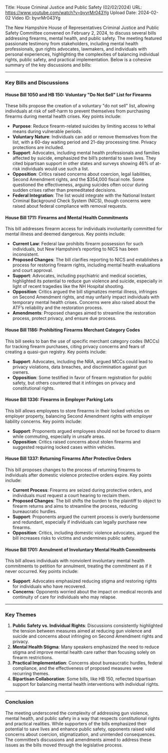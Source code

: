 Title: House Criminal Justice and Public Safety (02/02/2024)
URL: https://www.youtube.com/watch?v=byvrMr043Yg
Upload Date: 2024-02-02
Video ID: byvrMr043Yg

The New Hampshire House of Representatives Criminal Justice and Public Safety Committee convened on February 2, 2024, to discuss several bills addressing firearms, mental health, and public safety. The meeting featured passionate testimony from stakeholders, including mental health professionals, gun rights advocates, lawmakers, and individuals with personal experiences, highlighting the complexities of balancing individual rights, public safety, and practical implementation. Below is a cohesive summary of the key discussions and bills:

---

### **Key Bills and Discussions**

#### **House Bill 1050 and HB 150: Voluntary "Do Not Sell" List for Firearms**
These bills propose the creation of a voluntary "do not sell" list, allowing individuals at risk of self-harm to prevent themselves from purchasing firearms during mental health crises. Key points include:
- **Purpose**: Reduce firearm-related suicides by limiting access to lethal means during vulnerable periods.
- **Voluntary Nature**: Individuals can add or remove themselves from the list, with a 60-day waiting period and 21-day processing time. Privacy protections are included.
- **Support**: Advocates, including mental health professionals and families affected by suicide, emphasized the bill’s potential to save lives. They cited bipartisan support in other states and surveys showing 46% of at-risk individuals would use such a list.
- **Opposition**: Critics raised concerns about coercion, legal liabilities, Second Amendment rights, and the $354,000 fiscal note. Some questioned the effectiveness, arguing suicides often occur during sudden crises rather than premeditated decisions.
- **Federal Integration**: The list would integrate with the National Instant Criminal Background Check System (NICS), though concerns were raised about federal compliance with removal requests.

#### **House Bill 1711: Firearms and Mental Health Commitments**
This bill addresses firearm access for individuals involuntarily committed for mental illness and deemed dangerous. Key points include:
- **Current Law**: Federal law prohibits firearm possession for such individuals, but New Hampshire’s reporting to NICS has been inconsistent.
- **Proposed Changes**: The bill clarifies reporting to NICS and establishes a process for restoring firearm rights, including mental health evaluations and court approval.
- **Support**: Advocates, including psychiatric and medical societies, highlighted its potential to reduce gun violence and suicide, especially in light of recent tragedies like the NH Hospital shooting.
- **Opposition**: Critics argued the bill stigmatizes mental illness, infringes on Second Amendment rights, and may unfairly impact individuals with temporary mental health crises. Concerns were also raised about the ATF’s reliability and the restoration process.
- **Amendments**: Proposed changes aimed to streamline the restoration process, protect privacy, and ensure due process.

#### **House Bill 1186: Prohibiting Firearms Merchant Category Codes**
This bill seeks to ban the use of specific merchant category codes (MCCs) for tracking firearm purchases, citing privacy concerns and fears of creating a quasi-gun registry. Key points include:
- **Support**: Advocates, including the NRA, argued MCCs could lead to privacy violations, data breaches, and discrimination against gun owners.
- **Opposition**: Some testified in favor of firearm registration for public safety, but others countered that it infringes on privacy and constitutional rights.

#### **House Bill 1336: Firearms in Employer Parking Lots**
This bill allows employees to store firearms in their locked vehicles on employer property, balancing Second Amendment rights with employer liability concerns. Key points include:
- **Support**: Proponents argued employees should not be forced to disarm while commuting, especially in unsafe areas.
- **Opposition**: Critics raised concerns about stolen firearms and suggested requiring locked cases within vehicles.

#### **House Bill 1337: Returning Firearms After Protective Orders**
This bill proposes changes to the process of returning firearms to individuals after domestic violence protective orders expire. Key points include:
- **Current Process**: Firearms are seized during protective orders, and individuals must request a court hearing to reclaim them.
- **Proposed Changes**: The bill shifts the burden to the plaintiff to object to firearm returns and aims to streamline the process, reducing bureaucratic hurdles.
- **Support**: Proponents argued the current process is overly burdensome and redundant, especially if individuals can legally purchase new firearms.
- **Opposition**: Critics, including domestic violence advocates, argued the bill increases risks to victims and undermines public safety.

#### **House Bill 1701: Annulment of Involuntary Mental Health Commitments**
This bill allows individuals with nonviolent involuntary mental health commitments to petition for annulment, treating the commitment as if it never occurred. Key points include:
- **Support**: Advocates emphasized reducing stigma and restoring rights for individuals who have recovered.
- **Concerns**: Opponents worried about the impact on medical records and continuity of care for individuals who may relapse.

---

### **Key Themes**
1. **Public Safety vs. Individual Rights**: Discussions consistently highlighted the tension between measures aimed at reducing gun violence and suicide and concerns about infringing on Second Amendment rights and privacy.
2. **Mental Health Stigma**: Many speakers emphasized the need to reduce stigma and improve mental health care rather than focusing solely on firearm restrictions.
3. **Practical Implementation**: Concerns about bureaucratic hurdles, federal compliance, and the effectiveness of proposed measures were recurring themes.
4. **Bipartisan Collaboration**: Some bills, like HB 150, reflected bipartisan support for balancing mental health interventions with individual rights.

---

### **Conclusion**
The meeting underscored the complexity of addressing gun violence, mental health, and public safety in a way that respects constitutional rights and practical realities. While supporters of the bills emphasized their potential to save lives and enhance public safety, opponents raised valid concerns about coercion, stigmatization, and unintended consequences. The committee’s discussions and amendments aimed to address these issues as the bills moved through the legislative process.